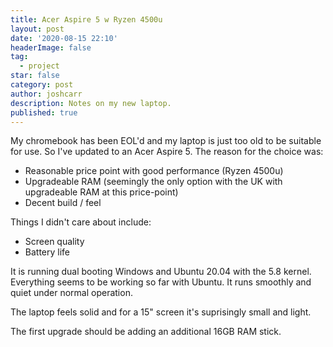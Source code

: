 ```yaml
---
title: Acer Aspire 5 w Ryzen 4500u
layout: post
date: '2020-08-15 22:10'
headerImage: false
tag:
  - project
star: false
category: post
author: joshcarr
description: Notes on my new laptop.
published: true
---
```


My chromebook has been EOL'd and my laptop is just too old to be suitable for use. So I've updated to an Acer Aspire 5. The reason for the choice was:
* Reasonable price point with good performance (Ryzen 4500u)
* Upgradeable RAM (seemingly the only option with the UK with upgradeable RAM at this price-point)
* Decent build / feel

Things I didn't care about include:
* Screen quality 
* Battery life

It is running dual booting Windows and Ubuntu 20.04 with the 5.8 kernel. Everything seems to be working so far with Ubuntu. It runs smoothly and quiet under normal operation.

The laptop feels solid and for a 15" screen it's suprisingly small and light.

The first upgrade should be adding an additional 16GB RAM stick. 


